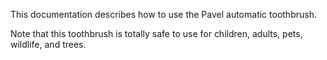 This documentation describes how to use the Pavel automatic toothbrush.

Note that this toothbrush is totally safe to use for children, 
adults, pets, wildlife, and trees.
